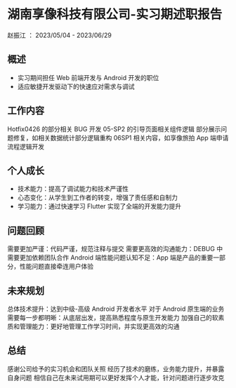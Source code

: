 # 湖南享像科技有限公司-实习期述职报告

赵振江 ： 2023/05/04 - 2023/06/29

## 概述

- 实习期间担任 Web 前端开发与 Android 开发的职位
- 适应敏捷开发驱动下的快速应对需求与调试

## 工作内容

Hotfix0426 的部分相关 BUG
开发 05-SP2 的引导页面相关组件逻辑
部分展示问题修复，如相关数据统计部分逻辑重构
06SP1 相关内容，如享像旅拍 App 端申请流程逻辑开发

## 个人成长

- 技术能力：提高了调试能力和技术严谨性
- 心态变化：从学生到工作者的转变，增强了责任感和自制力
- 学习能力：通过快速学习 Flutter 实现了全端的开发能力提升

## 问题回顾

需要更加严谨：代码严谨，规范注释与提交
需要更高效的沟通能力：DEBUG 中需要更加依赖团队合作
Android 端性能问题认知不足：App 端是产品的重要一部分，性能问题直接牵连用户体验

## 未来规划

总体技术提升：达到中级-高级 Android 开发者水平
对于 Android 原生端的业务需要每一步都明晰：从底层出发，提高熟悉程度与原生开发能力
加强自己的软素质和管理能力：更好地管理工作学习时间，并实现更高效的沟通

## 总结

感谢公司给予的实习机会和团队关照
经历了技术的磨练，业务能力提升，并暴露自身问题
相信自己在未来试用期可以更好发挥个人才能，针对问题进行逐步攻克
